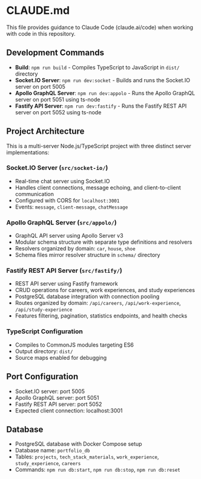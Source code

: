 # CLAUDE.md

This file provides guidance to Claude Code (claude.ai/code) when working with code in this repository.

## Development Commands

- **Build**: `npm run build` - Compiles TypeScript to JavaScript in `dist/` directory
- **Socket.IO Server**: `npm run dev:socket` - Builds and runs the Socket.IO server on port 5005
- **Apollo GraphQL Server**: `npm run dev:appolo` - Runs the Apollo GraphQL server on port 5051 using ts-node
- **Fastify API Server**: `npm run dev:fastify` - Runs the Fastify REST API server on port 5052 using ts-node

## Project Architecture

This is a multi-server Node.js/TypeScript project with three distinct server implementations:

### Socket.IO Server (`src/socket-io/`)
- Real-time chat server using Socket.IO
- Handles client connections, message echoing, and client-to-client communication
- Configured with CORS for `localhost:3001`
- Events: `message`, `client-message`, `chatMessage`

### Apollo GraphQL Server (`src/appolo/`)
- GraphQL API server using Apollo Server v3
- Modular schema structure with separate type definitions and resolvers
- Resolvers organized by domain: `car`, `house`, `shoe`
- Schema files mirror resolver structure in `schema/` directory

### Fastify REST API Server (`src/fastify/`)
- REST API server using Fastify framework
- CRUD operations for careers, work experiences, and study experiences
- PostgreSQL database integration with connection pooling
- Routes organized by domain: `/api/careers`, `/api/work-experience`, `/api/study-experience`
- Features filtering, pagination, statistics endpoints, and health checks

### TypeScript Configuration
- Compiles to CommonJS modules targeting ES6
- Output directory: `dist/`
- Source maps enabled for debugging

## Port Configuration
- Socket.IO server: port 5005
- Apollo GraphQL server: port 5051
- Fastify REST API server: port 5052
- Expected client connection: localhost:3001

## Database
- PostgreSQL database with Docker Compose setup
- Database name: `portfolio_db`
- Tables: `projects`, `tech_stack_materials`, `work_experience`, `study_experience`, `careers`
- Commands: `npm run db:start`, `npm run db:stop`, `npm run db:reset`
